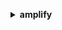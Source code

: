 **<details ><summary style="color:none;">amplify</summary><blockquote>**

- **<details><summary style="color:none;"><b><u>create-app</b></u></summary><blockquote>**

  * **<p style="color:none;">--name</p>**
  * **<p style="color:none;">--description</p>**
  * **<p style="color:none;">--repository</p>**
  * **<p style="color:none;">--platform</p>**
  * **<p style="color:none;">--iam-service-role-arn</p>**
  * **<p style="color:none;">--oauth-token</p>**
  * **<p style="color:none;">--access-token</p>**
  * **<p style="color:none;">--environment-variables</p>**
  * **<p style="color:none;">--enable-branch-auto-build</p>**
  * **<p style="color:none;">--no-enable-branch-auto-build</p>**
  * **<p style="color:none;">--enable-branch-auto-deletion</p>**
  * **<p style="color:none;">--no-enable-branch-auto-deletion</p>**
  * **<p style="color:none;">--enable-basic-auth</p>**
  * **<p style="color:none;">--no-enable-basic-auth</p>**
  * **<p style="color:none;">--basic-auth-credentials</p>**
  * **<p style="color:none;">--custom-rules</p>**
  * **<p style="color:none;">--tags</p>**
  * **<p style="color:none;">--build-spec</p>**
  * **<p style="color:none;">--custom-headers</p>**
  * **<p style="color:none;">--enable-auto-branch-creation</p>**
  * **<p style="color:none;">--no-enable-auto-branch-creation</p>**
  * **<p style="color:none;">--auto-branch-creation-patterns</p>**
  * **<p style="color:none;">--auto-branch-creation-config</p>**
  * **<p style="color:none;">--cli-input-json</p>**
  * **<p style="color:none;">--cli-input-yaml</p>**
  * **<p style="color:none;">--generate-cli-skeleton</p>**
  </br>
  **<p style="color:red;">Description</p>**
  </br>
  ## **Examples**
  ```bash

  ```
  ```json

  ```


- **<details><summary style="color:none;"><b><u>create-backend-environment</b></u></summary><blockquote>**

  * **<p style="color:none;">--app-id</p>**
  * **<p style="color:none;">--environment-name</p>**
  * **<p style="color:none;">--stack-name</p>**
  * **<p style="color:none;">--deployment-artifacts</p>**
  * **<p style="color:none;">--cli-input-json</p>**
  * **<p style="color:none;">--cli-input-yaml</p>**
  * **<p style="color:none;">--generate-cli-skeleton</p>**
  </br>
  **<p style="color:red;">Description</p>**
  </br>
  ## **Examples**
  ```bash

  ```
  ```json

  ```


- **<details><summary style="color:none;"><b><u>create-branch</b></u></summary><blockquote>**

  * **<p style="color:none;">--app-id</p>**
  * **<p style="color:none;">--branch-name</p>**
  * **<p style="color:none;">--description</p>**
  * **<p style="color:none;">--stage</p>**
  * **<p style="color:none;">--framework</p>**
  * **<p style="color:none;">--enable-notification</p>**
  * **<p style="color:none;">--no-enable-notification</p>**
  * **<p style="color:none;">--enable-auto-build</p>**
  * **<p style="color:none;">--no-enable-auto-build</p>**
  * **<p style="color:none;">--environment-variables</p>**
  * **<p style="color:none;">--basic-auth-credentials</p>**
  * **<p style="color:none;">--enable-basic-auth</p>**
  * **<p style="color:none;">--no-enable-basic-auth</p>**
  * **<p style="color:none;">--enable-performance-mode</p>**
  * **<p style="color:none;">--no-enable-performance-mode</p>**
  * **<p style="color:none;">--tags</p>**
  * **<p style="color:none;">--build-spec</p>**
  * **<p style="color:none;">--ttl</p>**
  * **<p style="color:none;">--display-name</p>**
  * **<p style="color:none;">--enable-pull-request-preview</p>**
  * **<p style="color:none;">--no-enable-pull-request-preview</p>**
  * **<p style="color:none;">--pull-request-environment-name</p>**
  * **<p style="color:none;">--backend-environment-arn</p>**
  * **<p style="color:none;">--cli-input-json</p>**
  * **<p style="color:none;">--cli-input-yaml</p>**
  * **<p style="color:none;">--generate-cli-skeleton</p>**
  </br>
  **<p style="color:red;">Description</p>**
  </br>
  ## **Examples**
  ```bash

  ```
  ```json

  ```


- **<details><summary style="color:none;"><b><u>create-deployment</b></u></summary><blockquote>**

  * **<p style="color:none;">--app-id</p>**
  * **<p style="color:none;">--branch-name</p>**
  * **<p style="color:none;">--file-map</p>**
  * **<p style="color:none;">--cli-input-json</p>**
  * **<p style="color:none;">--cli-input-yaml</p>**
  * **<p style="color:none;">--generate-cli-skeleton</p>**
  </br>
  **<p style="color:red;">Description</p>**
  </br>
  ## **Examples**
  ```bash

  ```
  ```json

  ```


- **<details><summary style="color:none;"><b><u>create-domain-association</b></u></summary><blockquote>**

  * **<p style="color:none;">--app-id</p>**
  * **<p style="color:none;">--domain-name</p>**
  * **<p style="color:none;">--enable-auto-sub-domain</p>**
  * **<p style="color:none;">--no-enable-auto-sub-domain</p>**
  * **<p style="color:none;">--sub-domain-settings</p>**
  * **<p style="color:none;">--auto-sub-domain-creation-patterns</p>**
  * **<p style="color:none;">--auto-sub-domain-iam-role</p>**
  * **<p style="color:none;">--cli-input-json</p>**
  * **<p style="color:none;">--cli-input-yaml</p>**
  * **<p style="color:none;">--generate-cli-skeleton</p>**
  </br>
  **<p style="color:red;">Description</p>**
  </br>
  ## **Examples**
  ```bash

  ```
  ```json

  ```


- **<details><summary style="color:none;"><b><u>create-webhook</b></u></summary><blockquote>**

  * **<p style="color:none;">--app-id</p>**
  * **<p style="color:none;">--branch-name</p>**
  * **<p style="color:none;">--description</p>**
  * **<p style="color:none;">--cli-input-json</p>**
  * **<p style="color:none;">--cli-input-yaml</p>**
  * **<p style="color:none;">--generate-cli-skeleton</p>**
  </br>
  **<p style="color:red;">Description</p>**
  </br>
  ## **Examples**
  ```bash

  ```
  ```json

  ```


- **<details><summary style="color:none;"><b><u>delete-app</b></u></summary><blockquote>**

  * **<p style="color:none;">--app-id</p>**
  * **<p style="color:none;">--cli-input-json</p>**
  * **<p style="color:none;">--cli-input-yaml</p>**
  * **<p style="color:none;">--generate-cli-skeleton</p>**
  </br>
  **<p style="color:red;">Description</p>**
  </br>
  ## **Examples**
  ```bash

  ```
  ```json

  ```


- **<details><summary style="color:none;"><b><u>delete-backend-environment</b></u></summary><blockquote>**

  * **<p style="color:none;">--app-id</p>**
  * **<p style="color:none;">--environment-name</p>**
  * **<p style="color:none;">--cli-input-json</p>**
  * **<p style="color:none;">--cli-input-yaml</p>**
  * **<p style="color:none;">--generate-cli-skeleton</p>**
  </br>
  **<p style="color:red;">Description</p>**
  </br>
  ## **Examples**
  ```bash

  ```
  ```json

  ```


- **<details><summary style="color:none;"><b><u>delete-branch</b></u></summary><blockquote>**

  * **<p style="color:none;">--app-id</p>**
  * **<p style="color:none;">--branch-name</p>**
  * **<p style="color:none;">--cli-input-json</p>**
  * **<p style="color:none;">--cli-input-yaml</p>**
  * **<p style="color:none;">--generate-cli-skeleton</p>**
  </br>
  **<p style="color:red;">Description</p>**
  </br>
  ## **Examples**
  ```bash

  ```
  ```json

  ```


- **<details><summary style="color:none;"><b><u>delete-domain-association</b></u></summary><blockquote>**

  * **<p style="color:none;">--app-id</p>**
  * **<p style="color:none;">--domain-name</p>**
  * **<p style="color:none;">--cli-input-json</p>**
  * **<p style="color:none;">--cli-input-yaml</p>**
  * **<p style="color:none;">--generate-cli-skeleton</p>**
  </br>
  **<p style="color:red;">Description</p>**
  </br>
  ## **Examples**
  ```bash

  ```
  ```json

  ```


- **<details><summary style="color:none;"><b><u>delete-job</b></u></summary><blockquote>**

  * **<p style="color:none;">--app-id</p>**
  * **<p style="color:none;">--branch-name</p>**
  * **<p style="color:none;">--job-id</p>**
  * **<p style="color:none;">--cli-input-json</p>**
  * **<p style="color:none;">--cli-input-yaml</p>**
  * **<p style="color:none;">--generate-cli-skeleton</p>**
  </br>
  **<p style="color:red;">Description</p>**
  </br>
  ## **Examples**
  ```bash

  ```
  ```json

  ```


- **<details><summary style="color:none;"><b><u>delete-webhook</b></u></summary><blockquote>**

  * **<p style="color:none;">--webhook-id</p>**
  * **<p style="color:none;">--cli-input-json</p>**
  * **<p style="color:none;">--cli-input-yaml</p>**
  * **<p style="color:none;">--generate-cli-skeleton</p>**
  </br>
  **<p style="color:red;">Description</p>**
  </br>
  ## **Examples**
  ```bash

  ```
  ```json

  ```


- **<details><summary style="color:none;"><b><u>generate-access-logs</b></u></summary><blockquote>**

  * **<p style="color:none;">--start-time</p>**
  * **<p style="color:none;">--end-time</p>**
  * **<p style="color:none;">--domain-name</p>**
  * **<p style="color:none;">--app-id</p>**
  * **<p style="color:none;">--cli-input-json</p>**
  * **<p style="color:none;">--cli-input-yaml</p>**
  * **<p style="color:none;">--generate-cli-skeleton</p>**
  </br>
  **<p style="color:red;">Description</p>**
  </br>
  ## **Examples**
  ```bash

  ```
  ```json

  ```


- **<details><summary style="color:none;"><b><u>get-app</b></u></summary><blockquote>**

  * **<p style="color:none;">--app-id</p>**
  * **<p style="color:none;">--cli-input-json</p>**
  * **<p style="color:none;">--cli-input-yaml</p>**
  * **<p style="color:none;">--generate-cli-skeleton</p>**
  </br>
  **<p style="color:red;">Description</p>**
  </br>
  ## **Examples**
  ```bash

  ```
  ```json

  ```


- **<details><summary style="color:none;"><b><u>get-artifact-url</b></u></summary><blockquote>**

  * **<p style="color:none;">--artifact-id</p>**
  * **<p style="color:none;">--cli-input-json</p>**
  * **<p style="color:none;">--cli-input-yaml</p>**
  * **<p style="color:none;">--generate-cli-skeleton</p>**
  </br>
  **<p style="color:red;">Description</p>**
  </br>
  ## **Examples**
  ```bash

  ```
  ```json

  ```


- **<details><summary style="color:none;"><b><u>get-backend-environment</b></u></summary><blockquote>**

  * **<p style="color:none;">--app-id</p>**
  * **<p style="color:none;">--environment-name</p>**
  * **<p style="color:none;">--cli-input-json</p>**
  * **<p style="color:none;">--cli-input-yaml</p>**
  * **<p style="color:none;">--generate-cli-skeleton</p>**
  </br>
  **<p style="color:red;">Description</p>**
  </br>
  ## **Examples**
  ```bash

  ```
  ```json

  ```


- **<details><summary style="color:none;"><b><u>get-branch</b></u></summary><blockquote>**

  * **<p style="color:none;">--app-id</p>**
  * **<p style="color:none;">--branch-name</p>**
  * **<p style="color:none;">--cli-input-json</p>**
  * **<p style="color:none;">--cli-input-yaml</p>**
  * **<p style="color:none;">--generate-cli-skeleton</p>**
  </br>
  **<p style="color:red;">Description</p>**
  </br>
  ## **Examples**
  ```bash

  ```
  ```json

  ```


- **<details><summary style="color:none;"><b><u>get-domain-association</b></u></summary><blockquote>**

  * **<p style="color:none;">--app-id</p>**
  * **<p style="color:none;">--domain-name</p>**
  * **<p style="color:none;">--cli-input-json</p>**
  * **<p style="color:none;">--cli-input-yaml</p>**
  * **<p style="color:none;">--generate-cli-skeleton</p>**
  </br>
  **<p style="color:red;">Description</p>**
  </br>
  ## **Examples**
  ```bash

  ```
  ```json

  ```


- **<details><summary style="color:none;"><b><u>get-job</b></u></summary><blockquote>**

  * **<p style="color:none;">--app-id</p>**
  * **<p style="color:none;">--branch-name</p>**
  * **<p style="color:none;">--job-id</p>**
  * **<p style="color:none;">--cli-input-json</p>**
  * **<p style="color:none;">--cli-input-yaml</p>**
  * **<p style="color:none;">--generate-cli-skeleton</p>**
  </br>
  **<p style="color:red;">Description</p>**
  </br>
  ## **Examples**
  ```bash

  ```
  ```json

  ```


- **<details><summary style="color:none;"><b><u>get-webhook</b></u></summary><blockquote>**

  * **<p style="color:none;">--webhook-id</p>**
  * **<p style="color:none;">--cli-input-json</p>**
  * **<p style="color:none;">--cli-input-yaml</p>**
  * **<p style="color:none;">--generate-cli-skeleton</p>**
  </br>
  **<p style="color:red;">Description</p>**
  </br>
  ## **Examples**
  ```bash

  ```
  ```json

  ```


- **<details><summary style="color:none;"><b><u>help</b></u></summary><blockquote>**

  * **<p style="color:none;"></p>**
  </br>
  **<p style="color:red;">Description</p>**
  </br>
  ## **Examples**
  ```bash

  ```
  ```json

  ```


- **<details><summary style="color:none;"><b><u>list-apps</b></u></summary><blockquote>**

  * **<p style="color:none;">--cli-input-json</p>**
  * **<p style="color:none;">--cli-input-yaml</p>**
  * **<p style="color:none;">--starting-token</p>**
  * **<p style="color:none;">--page-size</p>**
  * **<p style="color:none;">--max-items</p>**
  * **<p style="color:none;">--generate-cli-skeleton</p>**
  </br>
  **<p style="color:red;">Description</p>**
  </br>
  ## **Examples**
  ```bash

  ```
  ```json

  ```


- **<details><summary style="color:none;"><b><u>list-artifacts</b></u></summary><blockquote>**

  * **<p style="color:none;">--app-id</p>**
  * **<p style="color:none;">--branch-name</p>**
  * **<p style="color:none;">--job-id</p>**
  * **<p style="color:none;">--next-token</p>**
  * **<p style="color:none;">--max-results</p>**
  * **<p style="color:none;">--cli-input-json</p>**
  * **<p style="color:none;">--cli-input-yaml</p>**
  * **<p style="color:none;">--generate-cli-skeleton</p>**
  </br>
  **<p style="color:red;">Description</p>**
  </br>
  ## **Examples**
  ```bash

  ```
  ```json

  ```


- **<details><summary style="color:none;"><b><u>list-backend-environments</b></u></summary><blockquote>**

  * **<p style="color:none;">--app-id</p>**
  * **<p style="color:none;">--environment-name</p>**
  * **<p style="color:none;">--next-token</p>**
  * **<p style="color:none;">--max-results</p>**
  * **<p style="color:none;">--cli-input-json</p>**
  * **<p style="color:none;">--cli-input-yaml</p>**
  * **<p style="color:none;">--generate-cli-skeleton</p>**
  </br>
  **<p style="color:red;">Description</p>**
  </br>
  ## **Examples**
  ```bash

  ```
  ```json

  ```


- **<details><summary style="color:none;"><b><u>list-branches</b></u></summary><blockquote>**

  * **<p style="color:none;">--app-id</p>**
  * **<p style="color:none;">--cli-input-json</p>**
  * **<p style="color:none;">--cli-input-yaml</p>**
  * **<p style="color:none;">--starting-token</p>**
  * **<p style="color:none;">--page-size</p>**
  * **<p style="color:none;">--max-items</p>**
  * **<p style="color:none;">--generate-cli-skeleton</p>**
  </br>
  **<p style="color:red;">Description</p>**
  </br>
  ## **Examples**
  ```bash

  ```
  ```json

  ```


- **<details><summary style="color:none;"><b><u>list-domain-associations</b></u></summary><blockquote>**

  * **<p style="color:none;">--app-id</p>**
  * **<p style="color:none;">--cli-input-json</p>**
  * **<p style="color:none;">--cli-input-yaml</p>**
  * **<p style="color:none;">--starting-token</p>**
  * **<p style="color:none;">--page-size</p>**
  * **<p style="color:none;">--max-items</p>**
  * **<p style="color:none;">--generate-cli-skeleton</p>**
  </br>
  **<p style="color:red;">Description</p>**
  </br>
  ## **Examples**
  ```bash

  ```
  ```json

  ```


- **<details><summary style="color:none;"><b><u>list-jobs</b></u></summary><blockquote>**

  * **<p style="color:none;">--app-id</p>**
  * **<p style="color:none;">--branch-name</p>**
  * **<p style="color:none;">--cli-input-json</p>**
  * **<p style="color:none;">--cli-input-yaml</p>**
  * **<p style="color:none;">--starting-token</p>**
  * **<p style="color:none;">--page-size</p>**
  * **<p style="color:none;">--max-items</p>**
  * **<p style="color:none;">--generate-cli-skeleton</p>**
  </br>
  **<p style="color:red;">Description</p>**
  </br>
  ## **Examples**
  ```bash

  ```
  ```json

  ```


- **<details><summary style="color:none;"><b><u>list-tags-for-resource</b></u></summary><blockquote>**

  * **<p style="color:none;">--resource-arn</p>**
  * **<p style="color:none;">--cli-input-json</p>**
  * **<p style="color:none;">--cli-input-yaml</p>**
  * **<p style="color:none;">--generate-cli-skeleton</p>**
  </br>
  **<p style="color:red;">Description</p>**
  </br>
  ## **Examples**
  ```bash

  ```
  ```json

  ```


- **<details><summary style="color:none;"><b><u>list-webhooks</b></u></summary><blockquote>**

  * **<p style="color:none;">--app-id</p>**
  * **<p style="color:none;">--next-token</p>**
  * **<p style="color:none;">--max-results</p>**
  * **<p style="color:none;">--cli-input-json</p>**
  * **<p style="color:none;">--cli-input-yaml</p>**
  * **<p style="color:none;">--generate-cli-skeleton</p>**
  </br>
  **<p style="color:red;">Description</p>**
  </br>
  ## **Examples**
  ```bash

  ```
  ```json

  ```


- **<details><summary style="color:none;"><b><u>start-deployment</b></u></summary><blockquote>**

  * **<p style="color:none;">--app-id</p>**
  * **<p style="color:none;">--branch-name</p>**
  * **<p style="color:none;">--job-id</p>**
  * **<p style="color:none;">--source-url</p>**
  * **<p style="color:none;">--cli-input-json</p>**
  * **<p style="color:none;">--cli-input-yaml</p>**
  * **<p style="color:none;">--generate-cli-skeleton</p>**
  </br>
  **<p style="color:red;">Description</p>**
  </br>
  ## **Examples**
  ```bash

  ```
  ```json

  ```


- **<details><summary style="color:none;"><b><u>start-job</b></u></summary><blockquote>**

  * **<p style="color:none;">--app-id</p>**
  * **<p style="color:none;">--branch-name</p>**
  * **<p style="color:none;">--job-id</p>**
  * **<p style="color:none;">--job-type</p>**
  * **<p style="color:none;">--job-reason</p>**
  * **<p style="color:none;">--commit-id</p>**
  * **<p style="color:none;">--commit-message</p>**
  * **<p style="color:none;">--commit-time</p>**
  * **<p style="color:none;">--cli-input-json</p>**
  * **<p style="color:none;">--cli-input-yaml</p>**
  * **<p style="color:none;">--generate-cli-skeleton</p>**
  </br>
  **<p style="color:red;">Description</p>**
  </br>
  ## **Examples**
  ```bash

  ```
  ```json

  ```


- **<details><summary style="color:none;"><b><u>stop-job</b></u></summary><blockquote>**

  * **<p style="color:none;">--app-id</p>**
  * **<p style="color:none;">--branch-name</p>**
  * **<p style="color:none;">--job-id</p>**
  * **<p style="color:none;">--cli-input-json</p>**
  * **<p style="color:none;">--cli-input-yaml</p>**
  * **<p style="color:none;">--generate-cli-skeleton</p>**
  </br>
  **<p style="color:red;">Description</p>**
  </br>
  ## **Examples**
  ```bash

  ```
  ```json

  ```


- **<details><summary style="color:none;"><b><u>tag-resource</b></u></summary><blockquote>**

  * **<p style="color:none;">--resource-arn</p>**
  * **<p style="color:none;">--tags</p>**
  * **<p style="color:none;">--cli-input-json</p>**
  * **<p style="color:none;">--cli-input-yaml</p>**
  * **<p style="color:none;">--generate-cli-skeleton</p>**
  </br>
  **<p style="color:red;">Description</p>**
  </br>
  ## **Examples**
  ```bash

  ```
  ```json

  ```


- **<details><summary style="color:none;"><b><u>untag-resource</b></u></summary><blockquote>**

  * **<p style="color:none;">--resource-arn</p>**
  * **<p style="color:none;">--tag-keys</p>**
  * **<p style="color:none;">--cli-input-json</p>**
  * **<p style="color:none;">--cli-input-yaml</p>**
  * **<p style="color:none;">--generate-cli-skeleton</p>**
  </br>
  **<p style="color:red;">Description</p>**
  </br>
  ## **Examples**
  ```bash

  ```
  ```json

  ```


- **<details><summary style="color:none;"><b><u>update-app</b></u></summary><blockquote>**

  * **<p style="color:none;">--app-id</p>**
  * **<p style="color:none;">--name</p>**
  * **<p style="color:none;">--description</p>**
  * **<p style="color:none;">--platform</p>**
  * **<p style="color:none;">--iam-service-role-arn</p>**
  * **<p style="color:none;">--environment-variables</p>**
  * **<p style="color:none;">--enable-branch-auto-build</p>**
  * **<p style="color:none;">--no-enable-branch-auto-build</p>**
  * **<p style="color:none;">--enable-branch-auto-deletion</p>**
  * **<p style="color:none;">--no-enable-branch-auto-deletion</p>**
  * **<p style="color:none;">--enable-basic-auth</p>**
  * **<p style="color:none;">--no-enable-basic-auth</p>**
  * **<p style="color:none;">--basic-auth-credentials</p>**
  * **<p style="color:none;">--custom-rules</p>**
  * **<p style="color:none;">--build-spec</p>**
  * **<p style="color:none;">--custom-headers</p>**
  * **<p style="color:none;">--enable-auto-branch-creation</p>**
  * **<p style="color:none;">--no-enable-auto-branch-creation</p>**
  * **<p style="color:none;">--auto-branch-creation-patterns</p>**
  * **<p style="color:none;">--auto-branch-creation-config</p>**
  * **<p style="color:none;">--repository</p>**
  * **<p style="color:none;">--oauth-token</p>**
  * **<p style="color:none;">--access-token</p>**
  * **<p style="color:none;">--cli-input-json</p>**
  * **<p style="color:none;">--cli-input-yaml</p>**
  * **<p style="color:none;">--generate-cli-skeleton</p>**
  </br>
  **<p style="color:red;">Description</p>**
  </br>
  ## **Examples**
  ```bash

  ```
  ```json

  ```


- **<details><summary style="color:none;"><b><u>update-branch</b></u></summary><blockquote>**

  * **<p style="color:none;">--app-id</p>**
  * **<p style="color:none;">--branch-name</p>**
  * **<p style="color:none;">--description</p>**
  * **<p style="color:none;">--framework</p>**
  * **<p style="color:none;">--stage</p>**
  * **<p style="color:none;">--enable-notification</p>**
  * **<p style="color:none;">--no-enable-notification</p>**
  * **<p style="color:none;">--enable-auto-build</p>**
  * **<p style="color:none;">--no-enable-auto-build</p>**
  * **<p style="color:none;">--environment-variables</p>**
  * **<p style="color:none;">--basic-auth-credentials</p>**
  * **<p style="color:none;">--enable-basic-auth</p>**
  * **<p style="color:none;">--no-enable-basic-auth</p>**
  * **<p style="color:none;">--enable-performance-mode</p>**
  * **<p style="color:none;">--no-enable-performance-mode</p>**
  * **<p style="color:none;">--build-spec</p>**
  * **<p style="color:none;">--ttl</p>**
  * **<p style="color:none;">--display-name</p>**
  * **<p style="color:none;">--enable-pull-request-preview</p>**
  * **<p style="color:none;">--no-enable-pull-request-preview</p>**
  * **<p style="color:none;">--pull-request-environment-name</p>**
  * **<p style="color:none;">--backend-environment-arn</p>**
  * **<p style="color:none;">--cli-input-json</p>**
  * **<p style="color:none;">--cli-input-yaml</p>**
  * **<p style="color:none;">--generate-cli-skeleton</p>**
  </br>
  **<p style="color:red;">Description</p>**
  </br>
  ## **Examples**
  ```bash

  ```
  ```json

  ```


- **<details><summary style="color:none;"><b><u>update-domain-association</b></u></summary><blockquote>**

  * **<p style="color:none;">--app-id</p>**
  * **<p style="color:none;">--domain-name</p>**
  * **<p style="color:none;">--enable-auto-sub-domain</p>**
  * **<p style="color:none;">--no-enable-auto-sub-domain</p>**
  * **<p style="color:none;">--sub-domain-settings</p>**
  * **<p style="color:none;">--auto-sub-domain-creation-patterns</p>**
  * **<p style="color:none;">--auto-sub-domain-iam-role</p>**
  * **<p style="color:none;">--cli-input-json</p>**
  * **<p style="color:none;">--cli-input-yaml</p>**
  * **<p style="color:none;">--generate-cli-skeleton</p>**
  </br>
  **<p style="color:red;">Description</p>**
  </br>
  ## **Examples**
  ```bash

  ```
  ```json

  ```


- **<details><summary style="color:none;"><b><u>update-webhook</b></u></summary><blockquote>**

  * **<p style="color:none;">--webhook-id</p>**
  * **<p style="color:none;">--branch-name</p>**
  * **<p style="color:none;">--description</p>**
  * **<p style="color:none;">--cli-input-json</p>**
  * **<p style="color:none;">--cli-input-yaml</p>**
  * **<p style="color:none;">--generate-cli-skeleton</p>**
  </br>
  **<p style="color:red;">Description</p>**
  </br>
  ## **Examples**
  ```bash

  ```
  ```json

  ```


</blockquote></details>
</blockquote></details>
</blockquote></details>
</blockquote></details>
</blockquote></details>
</blockquote></details>
</blockquote></details>
</blockquote></details>
</blockquote></details>
</blockquote></details>
</blockquote></details>
</blockquote></details>
</blockquote></details>
</blockquote></details>
</blockquote></details>
</blockquote></details>
</blockquote></details>
</blockquote></details>
</blockquote></details>
</blockquote></details>
</blockquote></details>
</blockquote></details>
</blockquote></details>
</blockquote></details>
</blockquote></details>
</blockquote></details>
</blockquote></details>
</blockquote></details>
</blockquote></details>
</blockquote></details>
</blockquote></details>
</blockquote></details>
</blockquote></details>
</blockquote></details>
</blockquote></details>
</blockquote></details>
</blockquote></details>
</blockquote></details>
</blockquote></details>
